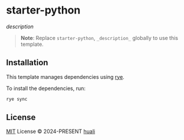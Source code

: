 # starter-python

_description_

> **Note**:
> Replace `starter-python`, `_description_` globally to use this template.

## Installation

This template manages dependencies using [rye](https://rye-up.com/guide/installation/).

To install the dependencies, run:

```bash
rye sync
```

## License

[MIT](./LICENSE) License © 2024-PRESENT [huali](https://github.com/zcf0508)